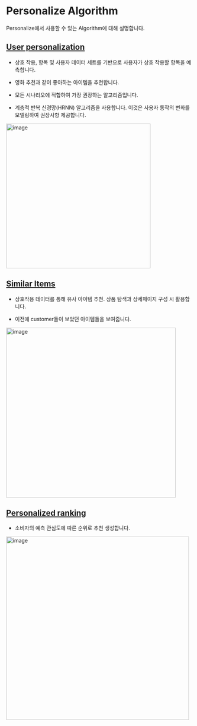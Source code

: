 # Personalize Algorithm

Personalize에서 사용할 수 있는 Algorithm에 대해 설명합니다. 


## [User personalization](https://docs.aws.amazon.com/personalize/latest/dg/native-recipe-new-item-USER_PERSONALIZATION.html)

- 상호 작용, 항목 및 사용자 데이터 세트를 기반으로 사용자가 상호 작용할 항목을 예측합니다.
- 영화 추천과 같이 좋아하는 아이템을 추천합니다. 

- 모든 시나리오에 적합하여 가장 권장하는 알고리즘입니다.
- 계층적 반복 신경망(HRNN) 알고리즘을 사용합니다. 이것은 사용자 동작의 변화를 모델링하여 권장사항 제공합니다. 


<img width="390" alt="image" src="https://user-images.githubusercontent.com/52392004/189833703-539cccc6-d0cc-45ca-86c7-e2688faab4e2.png">


## [Similar Items](https://docs.aws.amazon.com/personalize/latest/dg/native-recipe-similar-items.html)

- 상호작용 데이터를 통해 유사 아이템 추천. 상품 탐색과 상세페이지 구성 시 활용합니다.

- 이전에 customer들이 보았던 아이템들을 보여줍니다.

<img width="458" alt="image" src="https://user-images.githubusercontent.com/52392004/189833900-6f06feff-68e0-4846-9698-9a459e6f5760.png">


## [Personalized ranking](https://docs.aws.amazon.com/personalize/latest/dg/personalized-ranking-recipes.html)

- 소비자의 예측 관심도에 따른 순위로 추천 생성합니다.

<img width="494" alt="image" src="https://user-images.githubusercontent.com/52392004/189834433-9487b7e4-ebed-4859-8ec8-eb9da113f0e3.png">


